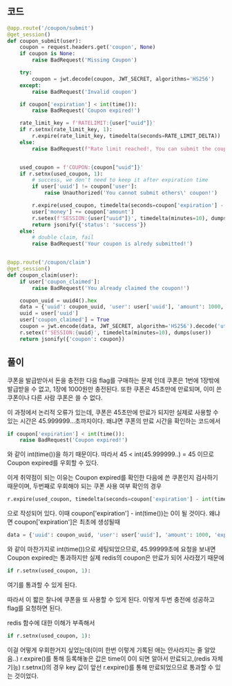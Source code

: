 ## 코드

```python
@app.route('/coupon/submit')
@get_session()
def coupon_submit(user):
    coupon = request.headers.get('coupon', None)
    if coupon is None:
        raise BadRequest('Missing Coupon')

    try:
        coupon = jwt.decode(coupon, JWT_SECRET, algorithms='HS256')
    except:
        raise BadRequest('Invalid coupon')

    if coupon['expiration'] < int(time()):
        raise BadRequest('Coupon expired!')

    rate_limit_key = f'RATELIMIT:{user["uuid"]}'
    if r.setnx(rate_limit_key, 1):
        r.expire(rate_limit_key, timedelta(seconds=RATE_LIMIT_DELTA))
    else:
        raise BadRequest(f"Rate limit reached!, You can submit the coupon once every {RATE_LIMIT_DELTA} seconds.")


    used_coupon = f'COUPON:{coupon["uuid"]}'
    if r.setnx(used_coupon, 1):
        # success, we don't need to keep it after expiration time
        if user['uuid'] != coupon['user']:
            raise Unauthorized('You cannot submit others\' coupon!')

        r.expire(used_coupon, timedelta(seconds=coupon['expiration'] - int(time())))
        user['money'] += coupon['amount']
        r.setex(f'SESSION:{user["uuid"]}', timedelta(minutes=10), dumps(user))
        return jsonify({'status': 'success'})
    else:
        # double claim, fail
        raise BadRequest('Your coupon is alredy submitted!')


@app.route('/coupon/claim')
@get_session()
def coupon_claim(user):
    if user['coupon_claimed']:
        raise BadRequest('You already claimed the coupon!')

    coupon_uuid = uuid4().hex
    data = {'uuid': coupon_uuid, 'user': user['uuid'], 'amount': 1000, 'expiration': int(time()) + COUPON_EXPIRATION_DELTA}
    uuid = user['uuid']
    user['coupon_claimed'] = True
    coupon = jwt.encode(data, JWT_SECRET, algorithm='HS256').decode('utf-8')
    r.setex(f'SESSION:{uuid}', timedelta(minutes=10), dumps(user))
    return jsonify({'coupon': coupon})
```

## 풀이

쿠폰을 발급받아서 돈을 충전한 다음 flag를 구매하는 문제
인데 쿠폰은 1번에 1장밖에 발급받을 수 없고, 1장에 1000원만 충전된다.
또한 쿠폰은 45초만에 만료되며, 이미 쓴 쿠폰이나 다른 사람 쿠폰은 쓸 수 없다.

이 과정에서 논리적 오류가 있는데,
쿠폰은 45초만에 만료가 되지만 실제로 사용할 수 있는 시간은 45.999999...초까지이다.
왜냐면 쿠폰의 만료 시간을 확인하는 코드에서 

```python
if coupon['expiration'] < int(time()):
    raise BadRequest('Coupon expired!')
```

와 같이 int(time())을 하기 때문이다.
따라서 45 < int(45.999999..) = 45 이므로
Coupon expired를 우회할 수 있다.

이게 취약점이 되는 이유는 Coupon expired를 확인한 다음에 쓴 쿠폰인지 검사하기 때문이며,
두번째로 우회해야 되는 쿠폰 사용 여부 확인의 경우

```python
r.expire(used_coupon, timedelta(seconds=coupon['expiration'] - int(time())))
```

으로 작성되어 있다. 이때 coupon['expiration'] - int(time())는 0이 될 것이다. 왜냐면 coupon['expiration']은 최초에 생성될때

```python
data = {'uuid': coupon_uuid, 'user': user['uuid'], 'amount': 1000, 'expiration': int(time()) + COUPON_EXPIRATION_DELTA}
```

와 같이 마찬가지로 int(time())으로 세팅되었으므로, 
45.99999초에 요청을 보내면 Coupon expired는 통과하지만 실제 redis의 coupon은 만료가 되어 사라졌기 때문에 

```python
if r.setnx(used_coupon, 1):
```

여기를 통과할 수 있게 된다.

따라서 이 짧은 찰나에 쿠폰을 또 사용할 수 있게 된다.
이렇게 두번 충전에 성공하고 flag를 요청하면 된다.

redis 함수에 대한 이해가 부족해서 

```python
if r.setnx(used_coupon, 1):
```

이걸 어떻게 우회한거지 싶었는데(이미 한번 이렇게 기록된 애는 안사라지는 줄 알았음..)
r.expire()를 통해 등록해놓은 값은 time이 0이 되면 알아서 만료되고,(redis 자체 기능)
r.setnx()의 경우 key 값이 앞선 r.expire()를 통해 만료되었으므로 통과할 수 있는 것이었다.